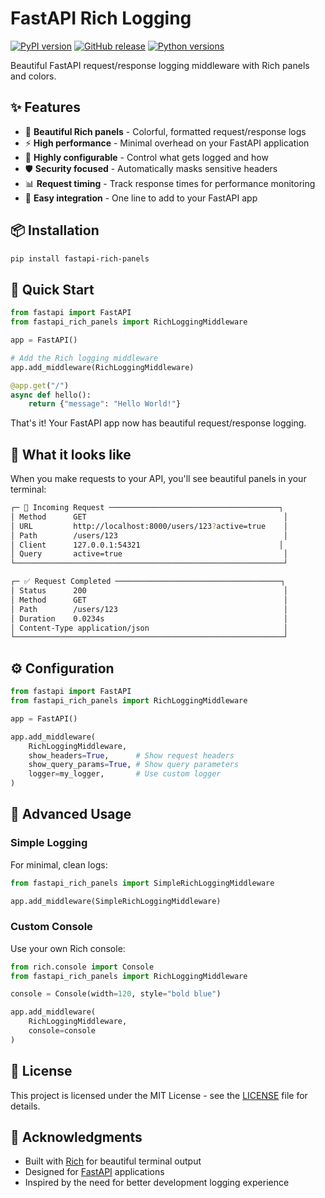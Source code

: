 # FastAPI Rich Logging

[![PyPI version](https://img.shields.io/pypi/v/fastapi-rich-panels.svg)](https://pypi.org/project/fastapi-rich-panels/)
[![GitHub release](https://img.shields.io/github/v/release/Danish903/fastapi-rich-panels.svg)](https://github.com/Danish903/fastapi-rich-panels/releases/latest)
[![Python versions](https://img.shields.io/pypi/pyversions/fastapi-rich-panels.svg)](https://pypi.org/project/fastapi-rich-panels/)

Beautiful FastAPI request/response logging middleware with Rich panels and colors.

## ✨ Features

- 🎨 **Beautiful Rich panels** - Colorful, formatted request/response logs
- ⚡ **High performance** - Minimal overhead on your FastAPI application
- 🔧 **Highly configurable** - Control what gets logged and how
- 🛡️ **Security focused** - Automatically masks sensitive headers
- 📊 **Request timing** - Track response times for performance monitoring
- 🎯 **Easy integration** - One line to add to your FastAPI app

## 📦 Installation

```bash
pip install fastapi-rich-panels
```

## 🚀 Quick Start

```python
from fastapi import FastAPI
from fastapi_rich_panels import RichLoggingMiddleware

app = FastAPI()

# Add the Rich logging middleware
app.add_middleware(RichLoggingMiddleware)

@app.get("/")
async def hello():
    return {"message": "Hello World!"}
```

That's it! Your FastAPI app now has beautiful request/response logging.

## 🎨 What it looks like

When you make requests to your API, you'll see beautiful panels in your terminal:

```sh
┌─ 🚀 Incoming Request ──────────────────────────────────────┐
│ Method      GET                                            │
│ URL         http://localhost:8000/users/123?active=true    │
│ Path        /users/123                                     │
│ Client      127.0.0.1:54321                               │
│ Query       active=true                                    │
└────────────────────────────────────────────────────────────┘

┌─ ✅ Request Completed ─────────────────────────────────────┐
│ Status      200                                            │
│ Method      GET                                            │
│ Path        /users/123                                     │
│ Duration    0.0234s                                        │
│ Content-Type application/json                              │
└────────────────────────────────────────────────────────────┘
```

## ⚙️ Configuration

```python
from fastapi import FastAPI
from fastapi_rich_panels import RichLoggingMiddleware

app = FastAPI()

app.add_middleware(
    RichLoggingMiddleware,
    show_headers=True,      # Show request headers
    show_query_params=True, # Show query parameters
    logger=my_logger,       # Use custom logger
)
```

## 📝 Advanced Usage

### Simple Logging

For minimal, clean logs:

```python
from fastapi_rich_panels import SimpleRichLoggingMiddleware

app.add_middleware(SimpleRichLoggingMiddleware)
```

### Custom Console

Use your own Rich console:

```python
from rich.console import Console
from fastapi_rich_panels import RichLoggingMiddleware

console = Console(width=120, style="bold blue")

app.add_middleware(
    RichLoggingMiddleware,
    console=console
)
```

## 📄 License

This project is licensed under the MIT License - see the [LICENSE](LICENSE) file for details.

## 🙏 Acknowledgments

- Built with [Rich](https://github.com/Textualize/rich) for beautiful terminal output
- Designed for [FastAPI](https://github.com/tiangolo/fastapi) applications
- Inspired by the need for better development logging experience
